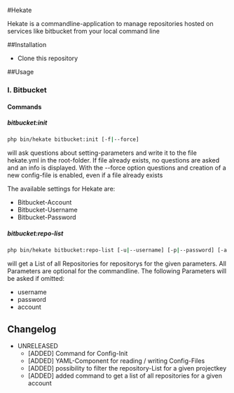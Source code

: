 #Hekate

Hekate is a commandline-application to manage repositories hosted on services like bitbucket from your local command line

##Installation

* Clone this repository

##Usage

### I. Bitbucket
#### Commands

##### bitbucket:init
```bash
php bin/hekate bitbucket:init [-f|--force]
```
will ask questions about setting-parameters and write it to the file hekate.yml in the root-folder.
If file already exists, no questions are asked and an info is displayed. With the --force option questions
and creation of a new config-file is enabled, even if a file already exists
 
The available settings for Hekate are:
 * Bitbucket-Account
 * Bitbucket-Username
 * Bitbucket-Password

##### bitbucket:repo-list
```bash
php bin/hekate bitbucket:repo-list [-u|--username] [-p|--password] [-a|--account] [-k|--projectkey]
```
will get a List of all Repositories for repositorys for the given parameters.
All Parameters are optional for the commandline. 
The following Parameters will be asked if omitted:

* username
* password
* account



Changelog
---------
- UNRELEASED
    - [ADDED] Command for Config-Init
    - [ADDED] YAML-Component for reading / writing Config-Files
    - [ADDED] possibility to filter the repository-List for a given projectkey
    - [ADDED] added command to get a list of all repositories for a given account